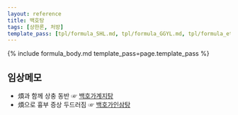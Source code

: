 ```yaml
---
layout: reference
title: 백호탕
tags: [상한론, 처방]
template_pass: [tpl/formula_SHL.md, tpl/formula_GGYL.md, tpl/formula_etc.md]
---
```



{% include formula_body.md template_pass=page.template_pass %}

## 임상메모

* 煩과 함께 상충 동반 ☞ [백호가계지탕]({{site.formulaurl}}/백호가계지탕 )
* 煩으로 흉부 증상 두드러짐 ☞ [백호가인삼탕]({{site.formulaurl}}/백호가인삼탕 )
